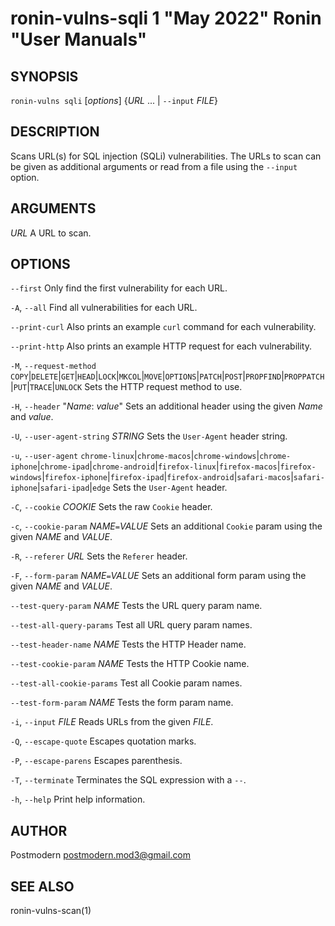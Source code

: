 # ronin-vulns-sqli 1 "May 2022" Ronin "User Manuals"

## SYNOPSIS

`ronin-vulns sqli` [*options*] {*URL* ... \| `--input` *FILE*}

## DESCRIPTION

Scans URL(s) for SQL injection (SQLi) vulnerabilities. The URLs to scan
can be given as additional arguments or read from a file using the `--input`
option.

## ARGUMENTS

*URL*
  A URL to scan.

## OPTIONS

`--first`
  Only find the first vulnerability for each URL.

`-A`, `--all`
  Find all vulnerabilities for each URL.

`--print-curl`
  Also prints an example `curl` command for each vulnerability.

`--print-http`
  Also prints an example HTTP request for each vulnerability.

`-M`, `--request-method` `COPY`|`DELETE`|`GET`|`HEAD`|`LOCK`|`MKCOL`|`MOVE`|`OPTIONS`|`PATCH`|`POST`|`PROPFIND`|`PROPPATCH`|`PUT`|`TRACE`|`UNLOCK`
  Sets the HTTP request method to use.

`-H`, `--header` "*Name*: *value*"
  Sets an additional header using the given *Name* and *value*.

`-U`, `--user-agent-string` *STRING*
  Sets the `User-Agent` header string.

`-u`, `--user-agent` `chrome-linux`\|`chrome-macos`\|`chrome-windows`\|`chrome-iphone`\|`chrome-ipad`\|`chrome-android`\|`firefox-linux`\|`firefox-macos`\|`firefox-windows`\|`firefox-iphone`\|`firefox-ipad`\|`firefox-android`\|`safari-macos`\|`safari-iphone`\|`safari-ipad`\|`edge`
  Sets the `User-Agent` header.

`-C`, `--cookie` *COOKIE*
  Sets the raw `Cookie` header.

`-c`, `--cookie-param` *NAME*`=`*VALUE*
  Sets an additional `Cookie` param using the given *NAME* and *VALUE*.

`-R`, `--referer` *URL*
  Sets the `Referer` header.

`-F`, `--form-param` *NAME*`=`*VALUE*
  Sets an additional form param using the given *NAME* and *VALUE*.

`--test-query-param` *NAME*
  Tests the URL query param name.

`--test-all-query-params`
  Test all URL query param names.

`--test-header-name` *NAME*
  Tests the HTTP Header name.

`--test-cookie-param` *NAME*
  Tests the HTTP Cookie name.

`--test-all-cookie-params`
  Test all Cookie param names.

`--test-form-param` *NAME*
  Tests the form param name.

`-i`, `--input` *FILE*
  Reads URLs from the given *FILE*.

`-Q`, `--escape-quote`
  Escapes quotation marks.

`-P`, `--escape-parens`
  Escapes parenthesis.

`-T`, `--terminate`
  Terminates the SQL expression with a `--`.

`-h`, `--help`
  Print help information.

## AUTHOR

Postmodern <postmodern.mod3@gmail.com>

## SEE ALSO

ronin-vulns-scan(1)
